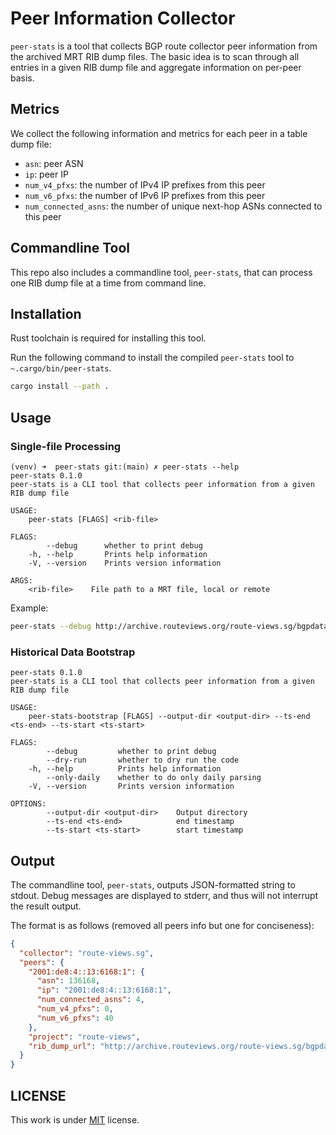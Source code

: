 # Peer Information Collector

`peer-stats` is a tool that collects BGP route collector peer information from the
archived MRT RIB dump files. The basic idea is to scan through all entries in a given
RIB dump file and aggregate information on per-peer basis.

## Metrics

We collect the following information and metrics for each peer in a table dump file:

- `asn`: peer ASN
- `ip`: peer IP
- `num_v4_pfxs`: the number of IPv4 IP prefixes from this peer
- `num_v6_pfxs`: the number of IPv6 IP prefixes from this peer
- `num_connected_asns`: the number of unique next-hop ASNs connected to this peer

## Commandline Tool

This repo also includes a commandline tool, `peer-stats`, that can process one RIB dump
file at a time from command line.

## Installation

Rust toolchain is required for installing this tool.

Run the following command to install the compiled `peer-stats` tool to `~.cargo/bin/peer-stats`.
```bash
cargo install --path .
```

## Usage

### Single-file Processing
```text
(venv) ➜  peer-stats git:(main) ✗ peer-stats --help
peer-stats 0.1.0
peer-stats is a CLI tool that collects peer information from a given RIB dump file

USAGE:
    peer-stats [FLAGS] <rib-file>

FLAGS:
        --debug      whether to print debug
    -h, --help       Prints help information
    -V, --version    Prints version information

ARGS:
    <rib-file>    File path to a MRT file, local or remote
```

Example:
```bash
peer-stats --debug http://archive.routeviews.org/route-views.sg/bgpdata/2022.02/RIBS/rib.20220205.1800.bz2 
```

### Historical Data Bootstrap

```text
peer-stats 0.1.0
peer-stats is a CLI tool that collects peer information from a given RIB dump file

USAGE:
    peer-stats-bootstrap [FLAGS] --output-dir <output-dir> --ts-end <ts-end> --ts-start <ts-start>

FLAGS:
        --debug         whether to print debug
        --dry-run       whether to dry run the code
    -h, --help          Prints help information
        --only-daily    whether to do only daily parsing
    -V, --version       Prints version information

OPTIONS:
        --output-dir <output-dir>    Output directory
        --ts-end <ts-end>            end timestamp
        --ts-start <ts-start>        start timestamp
```

## Output

The commandline tool, `peer-stats`, outputs JSON-formatted string to stdout. Debug messages are displayed to
stderr, and thus will not interrupt the result output.

The format is as follows (removed all peers info but one for conciseness):
```json
{
  "collector": "route-views.sg",
  "peers": {
    "2001:de8:4::13:6168:1": {
      "asn": 136168,
      "ip": "2001:de8:4::13:6168:1",
      "num_connected_asns": 4,
      "num_v4_pfxs": 0,
      "num_v6_pfxs": 40
    },
    "project": "route-views",
    "rib_dump_url": "http://archive.routeviews.org/route-views.sg/bgpdata/2022.02/RIBS/rib.20220205.1800.bz2"
  }
}
```

## LICENSE

This work is under [MIT](LICENSE) license.